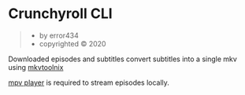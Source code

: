 # Crunchyroll CLI

> * by error434
> * copyrighted © 2020


Downloaded episodes and subtitles
convert subtitles into a single mkv using [mkvtoolnix](https://mkvtoolnix.download/)

[mpv player](https://mpv.io/) is required to stream episodes locally.
